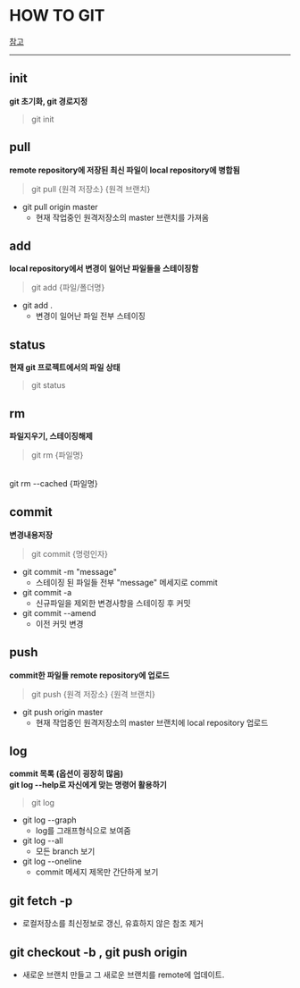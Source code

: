 # HOW TO GIT

[참고](https://urbanbase.github.io/dev/2021/01/15/GitCommand.html)

***

## init

**git 초기화, git 경로지정**

>git init

## pull

**remote repository에 저장된 최신 파일이 local repository에 병합됨**

> git pull {원격 저장소} {원격 브랜치}

* git pull origin master
  * 현재 작업중인 원격저장소의 master 브랜치를 가져옴

## add

**local repository에서 변경이 일어난 파일들을 스테이징함**

> git add {파일/폴더명}

* git add .
  * 변경이 일어난 파일 전부 스테이징

## status

**현재 git 프로젝트에서의 파일 상태**

>git status

## rm

**파일지우기, 스테이징해제**

>git rm {파일명}
<br>
git rm --cached {파일명}



## commit

**변경내용저장**

>git commit {명령인자}

* git commit -m "message"
  * 스테이징 된 파일들 전부 "message" 메세지로 commit
* git commit -a
  * 신규파일을 제외한 변경사항을 스테이징 후 커밋
* git commit --amend
  * 이전 커밋 변경

## push

**commit한 파일들 remote repository에 업로드**

>git push {원격 저장소} {원격 브랜치}

* git push origin master
  * 현재 작업중인 원격저장소의 master 브랜치에 local repository 업로드

## log

**commit 목록 (옵션이 굉장히 많음) <br> git log --help로 자신에게 맞는 명령어 활용하기**

>git log

* git log --graph
  * log를 그래프형식으로 보여줌
* git log --all
  * 모든 branch 보기
* git log --oneline
  * commit 메세지 제목만 간단하게 보기


## git fetch -p 

* 로컬저장소를 최신정보로 갱신, 유효하지 않은 참조 제거

## git checkout -b <branch>, git push origin <branch>

* 새로운 브랜치 만들고 그 새로운 브랜치를 remote에 업데이트.

